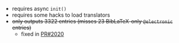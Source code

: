   - requires async `init()`
  - requires some hacks to load translators
  - ~~only outputs 3322 entries (misses 23 BibLaTeX-only `@electronic` entries)~~
    - fixed in [PR#2020](https://github.com/zotero/translators/pull/2020)
